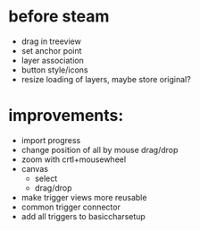 # before steam
- drag in treeview
- set anchor point
- layer association
- button style/icons
- resize loading of layers, maybe store original?

# improvements:
- import progress
- change position of all by mouse drag/drop
- zoom with crtl+mousewheel
- canvas
	- select
	- drag/drop
- make trigger views more reusable
- common trigger connector
- add all triggers to basiccharsetup